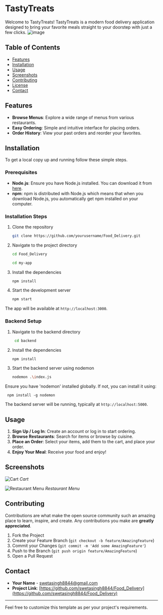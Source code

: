 
# TastyTreats

Welcome to TastyTreats! TastyTreats is a modern food delivery application designed to bring your favorite meals straight to your doorstep with just a few clicks.
![image](https://github.com/swetasingh8844/Food_Delivery/assets/120044039/b0741e34-7d52-4459-9daf-939012263f7f)


## Table of Contents

- [Features](#features)
- [Installation](#installation)
- [Usage](#usage)
- [Screenshots](#screenshots)
- [Contributing](#contributing)
- [License](#license)
- [Contact](#contact)

## Features

- **Browse Menus**: Explore a wide range of menus from various restaurants.
- **Easy Ordering**: Simple and intuitive interface for placing orders.
- **Order History**: View your past orders and reorder your favorites.

## Installation

To get a local copy up and running follow these simple steps.

### Prerequisites

- **Node.js**: Ensure you have Node.js installed. You can download it from [here](https://nodejs.org/).
- **npm**: npm is distributed with Node.js which means that when you download Node.js, you automatically get npm installed on your computer.

### Installation Steps

1. Clone the repository

    ```sh
    git clone https://github.com/yourusername/Food_Delivery.git
    ```

2. Navigate to the project directory

    ```sh
    cd Food_Delivery
    ```
     ```sh
    cd my-app
    ```

3. Install the dependencies

    ```sh
    npm install
    ```

4. Start the development server

    ```sh
    npm start
    ```

The app will be available at `http://localhost:3000`.

### Backend Setup

1. Navigate to the backend directory

   ```sh
    cd backend
   ```

2. Install the dependencies
   
    ```sh
    npm install
    ```

3. Start the backend server using nodemon
   
     ```sh
    nodemon .\index.js
    ```

Ensure you have 'nodemon' installed globally. If not, you can install it using:

     
     npm install -g nodemon
     
     
The backend server will be running, typically at `http://localhost:5000`.

## Usage

1. **Sign Up / Log In**: Create an account or log in to start ordering.
2. **Browse Restaurants**: Search for items or browse by cuisine.
3. **Place an Order**: Select your items, add them to the cart, and place your order.
4. **Enjoy Your Meal**: Receive your food and enjoy!

## Screenshots

![Cart](![image](https://github.com/swetasingh8844/Food_Delivery/assets/120044039/3f7ee52a-fd1a-4257-a88f-cf8c427438e1)
)
*Cart*

![Restaurant Menu](screenshots/menu.png)
*Restaurant Menu*

## Contributing

Contributions are what make the open source community such an amazing place to learn, inspire, and create. Any contributions you make are **greatly appreciated**.

1. Fork the Project
2. Create your Feature Branch (`git checkout -b feature/AmazingFeature`)
3. Commit your Changes (`git commit -m 'Add some AmazingFeature'`)
4. Push to the Branch (`git push origin feature/AmazingFeature`)
5. Open a Pull Request

## Contact

- **Your Name** - [swetasingh8844@gmail.com](mailto:swetasingh8844@gmail.com)
- **Project Link**: [https://github.com/swetasingh8844/Food_Delivery](https://github.com/swetasingh8844/Food_Delivery)

---

Feel free to customize this template as per your project's requirements.
